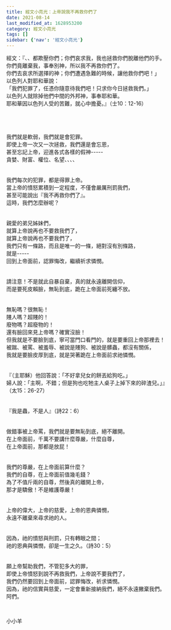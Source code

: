 ```yaml
---
title: 經文小亮光：上帝說我不再救你們了
date: 2021-08-14
last_modified_at: 1628953200
category: 經文小亮光
tags: []
sidebar: {'nav': '經文小亮光'}
---
```


<div>經文：『、、都欺壓你們；你們哀求我，我也拯救你們脫離他們的手。</div>
<div>你們竟離棄我，事奉別神，所以我不再救你們了。</div>
<div>你們去哀求所選擇的神；你們遭遇急難的時候，讓他救你們吧！」</div>
<div>以色列人對耶和華說：</div>
<div>「我們犯罪了，任憑你隨意待我們吧！只求你今日拯救我們。」</div>
<div>以色列人就除掉他們中間的外邦神，事奉耶和華。</div>
<div>耶和華因以色列人受的苦難，就心中擔憂。』（士10：12-16）</div>
<div> </div>
<div> </div>
<div> </div>
<div> </div>
<div>我們就是軟弱，我們就是會犯罪。</div>
<div>即使上帝一次又一次拯救，我們還是會忘恩，</div>
<div>甚至忘記上帝，迎進各式各樣的假神-----</div>
<div>貪婪、財富、權位、名望、、、、</div>
<div> </div>
<div> </div>
<div>我們每次的犯罪，都是得罪上帝。</div>
<div>當上帝的憤怒累積到一定程度，不僅會嚴厲刑罰我們，</div>
<div>甚至可能說出『我不再救你們了』。</div>
<div>這時，我們怎麼辦呢？</div>
<div> </div>
<div> </div>
<div>親愛的弟兄姊妹們，</div>
<div>就算上帝說再也不要救我們了，</div>
<div>就算上帝說再也不要我們了，</div>
<div>我們只有一條路，而且是唯一的一條，絕對沒有別條路，</div>
<div>就是-----</div>
<div>回到上帝面前，認罪悔改，繼續祈求憐憫。</div>
<div> </div>
<div> </div>
<div>請注意！不是就此自暴自棄，真的就永遠離開信仰，</div>
<div>而是要死皮賴臉，無恥到底，跪在上帝面前死纏不放。</div>
<div> </div>
<div> </div>
<div>無恥嗎？很無恥！</div>
<div>賤人嗎？超賤的！</div>
<div>廢物嗎？超廢物的！</div>
<div>還有臉回來見上帝嗎？確實沒臉！</div>
<div>但我就是不要臉到底，寧可當門口看門的，就是要重回上帝那裡去！</div>
<div>被踹、被罵、被羞辱、被說是賤狗、被說是髒蟲，都沒有關係，</div>
<div>我就是要臉皮厚到底，就是哭著跪在上帝面前求祂憐憫。</div>
<div> </div>
<div> </div>
<div>『（主耶穌）他回答說：「不好拿兒女的餅丟給狗吃。」</div>
<div>婦人說：「主啊，不錯；但是狗也吃牠主人桌子上掉下來的碎渣兒。」』</div>
<div>（太15：26-27）</div>
<div> </div>
<div> </div>
<div>『我是蟲，不是人』（詩22：6）</div>
<div> </div>
<div> </div>
<div>做錯事被上帝罵，我們就是要無恥到底，絕不離開。</div>
<div>在上帝面前，千萬不要講什麼尊嚴，什麼自尊，</div>
<div>在上帝面前，那都是放屁！</div>
<div> </div>
<div> </div>
<div>我們的尊嚴，在上帝面前算什麼？</div>
<div>我們的自尊，在上帝面前值幾毛錢？</div>
<div>為了不值斤兩的自尊，然後真的離開上帝，</div>
<div>那才是驕傲！不是維護尊嚴！</div>
<div> </div>
<div> </div>
<div>上帝的偉大，上帝的慈愛，上帝的恩典憐憫，</div>
<div>永遠不離棄來尋求祂的人。</div>
<div> </div>
<div> </div>
<div>因為，祂的憤怒與刑罰，只有轉眼之間；</div>
<div>祂的恩典與憐憫，卻是一生之久。（詩30：5）</div>
<div> </div>
<div> </div>
<div>願上帝幫助我們，不管犯多大的罪，</div>
<div>即使上帝憤怒到說不再救我們，上帝說不要我們了，</div>
<div>我們仍然要回到上帝面前，認罪悔改，祈求憐憫。</div>
<div>因為，祂的信實與慈愛，一定會重新接納我們，絕不永遠撇棄我們。</div>
<div>阿們。</div>
<p> </p>
<p>小小羊</p>
<p> </p>
